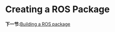 # Creating a ROS Package

**下一节:**[Building a ROS package](./ros-tutorials-beginner-4-building-packages.md)